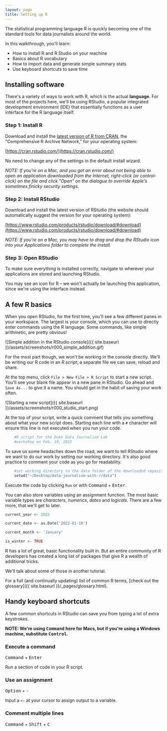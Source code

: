 ```yaml
---
layout: page
title: Setting up R
---
```


The statistical programming language R is quickly becoming one of the standard tools for data journalists around the world.

In this walkthrough, you'll learn:
- How to install R and R Studio on your machine
- Basics about R vocabulary
- How to import data and generate simple summary stats
- Use keyboard shortcuts to save time

## Installing software

There's a variety of ways to work with R, which is the actual __language__. For most of the projects here, we'll be using RStudio, a popular integrated development environment (IDE) that essentially functions as a user interface for the R language itself.

### Step 1: Install R

Download and install the [latest version of R from CRAN](https://cran.rstudio.com/), the "Comprehensive R Archive Network," for your operating system:

[https://cran.rstudio.com/](https://cran.rstudio.com/)

No need to change any of the settings in the default install wizard.

*NOTE: If you're on a Mac, and you get an error about not being able to open an application downloaded from the Internet, right-click (or control-click) on the file and click "Open" on the dialogue to override Apple's sometimes finicky security settings.*

### Step 2: Install RStudio

Download and install the latest version of RStudio (the website should automatically suggest the version for your operating system):

[https://www.rstudio.com/products/rstudio/download/#download](https://www.rstudio.com/products/rstudio/download/#download)

*NOTE: If you're on a Mac, you may have to drag and drop the RStudio icon into your Applications folder to complete the install.*

### Step 3: Open RStudio

To make sure everything is installed correctly, navigate to wherever your applications are stored and launching RStudio.

You may see an icon for R – we won't actually be launching this application, since we're using the interface instead.

## A few R basics

When you open RStudio, for the first time, you'll see a few different panes in your workspace. The largest is your console, which you can use to directly enter commands using the R language. Some commands, like simple arithmetic, are pretty obvious!

![Simple addition in the RStudio console]({{ site.baseurl }}/assets/screenshots/r000_simple_addition.gif)

For the most part though, we won't be working in the console directly. We'll be writing our R code in an *R script*, a separate file we can save, reload and share.

At the top menu, click `File > New File > R Script` to start a new script. You'll see your blank file appear in a new pane in RStudio. Go ahead and `Save As...` to give it a name. You should get in the habit of saving your work often.

![Starting a new script]({{ site.baseurl }}/assets/screenshots/r000_studio_start.png)

At the top of your script, write a quick comment that tells you something about what your new script does. Starting each line with a `#` character will ensure this line is not executed when you run your code.

```R
    #R script for the Duke Data Journalism Lab
    #workshop on Feb. 19, 2022
```

To save us some headaches down the road, we want to tell RStudio where we want to do our work by setting our working directory. It's also good practice to comment your code as you go for readability.

```R
    #set working directory to the data folder of the downloaded repository
    setwd("~/Desktop/data-journalism-with-r/data")
```

Execute the code by clicking `Run` or with <kbd>Command</kbd> + <kbd>Enter</kbd>.

You can also store variables using an assignment function. The most basic variable types are *characters*, *numerics*, *dates* and *logicals*. There are a few more, that we'll get to later.

```R
current_year <- 2022

current_date <- as.Date('2022-01-10')

current_month <- 'January'

is_winter <- TRUE
```

R has a lot of great, basic functionality built in. But an entire community of R developers has created a long list of packages that give R a wealth of additional tricks.

We'll talk about some of those in another tutorial.

For a full (and continually updating) list of common R terms, [check out the glossary]({{ site.baseurl }}/_pages/glossary.html).

## Handy keyboard shortcuts

A few common shortcuts in RStudio can save you from typing a lot of extra keystrokes.

__NOTE: We're using <kbd>Command</kbd> here for Macs, but if you're using a Windows machine, substitute <kbd>Control</kbd>.__

### Execute a command
<kbd>Command</kbd> + <kbd>Enter</kbd>

Run a section of code in your R script.

### Use an assignment
<kbd>Option</kbd> + <kbd>-</kbd>

Input a `<-` at your cursor to assign output to a variable.

### Comment multiple lines
<kbd>Command</kbd> + <kbd>Shift</kbd> + <kbd>C</kbd>